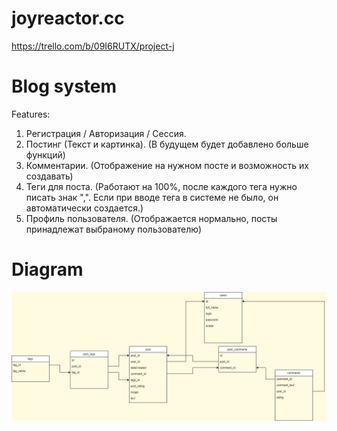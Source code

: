 # joyreactor.cc
https://trello.com/b/09I6RUTX/project-j

# Blog system

Features:
1. Регистрация / Авторизация / Сессия.
2. Постинг (Текст и картинка). (В будущем будет добавлено больше функций)
3. Комментарии. (Отображение на нужном посте и возможность их создавать)
4. Теги для поста. (Работают на 100%, после каждого тега нужно писать знак ",". Если при вводе тега в системе не было, он автоматически создается.)
5. Профиль пользователя. (Отображается нормально, посты принадлежат выбраному пользователю)

# Diagram
<img src="/uploads/db.png" style="display: block; margin-left: auto; margin-right: auto;" />
